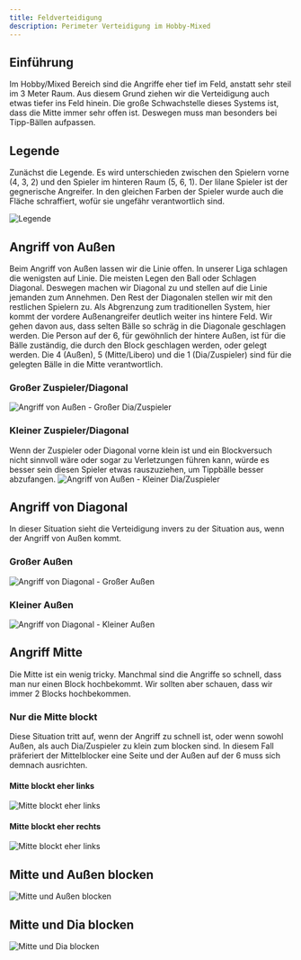 ```yaml
---
title: Feldverteidigung
description: Perimeter Verteidigung im Hobby-Mixed
---
```


## Einführung
Im Hobby/Mixed Bereich sind die Angriffe eher tief im 
Feld, anstatt sehr steil im 3 Meter Raum. 
Aus diesem Grund ziehen wir die Verteidigung auch etwas 
tiefer ins Feld hinein. 
Die große Schwachstelle dieses Systems ist, dass die 
Mitte immer sehr offen ist. 
Deswegen muss man besonders bei Tipp-Bällen aufpassen.

## Legende
Zunächst die Legende. Es wird unterschieden zwischen den 
Spielern vorne (4, 3, 2) und den Spieler im hinteren
Raum (5, 6, 1). Der lilane Spieler ist der gegnerische 
Angreifer. In den gleichen Farben der Spieler wurde auch 
die Fläche schraffiert, wofür sie ungefähr verantwortlich 
sind.


![Legende](/docs/defense/legend.png)

## Angriff von Außen
Beim Angriff von Außen lassen wir die Linie offen. 
In unserer Liga schlagen die wenigsten auf Linie. 
Die meisten Legen den Ball oder Schlagen Diagonal.
Deswegen machen wir Diagonal zu und stellen auf die 
Linie jemanden zum Annehmen.
Den Rest der Diagonalen stellen wir mit den restlichen 
Spielern zu. Als Abgrenzung zum traditionellen System,
hier kommt der vordere Außenangreifer deutlich weiter 
ins hintere Feld. Wir gehen davon aus, dass selten 
Bälle so schräg in die Diagonale geschlagen werden.
Die Person auf der 6, für gewöhnlich der hintere Außen, 
ist für die Bälle zuständig, die durch den Block geschlagen
werden, oder gelegt werden. Die 4 (Außen), 5 (Mitte/Libero) 
und die 1 (Dia/Zuspieler) sind für die gelegten Bälle 
in die Mitte verantwortlich.

### Großer Zuspieler/Diagonal
![Angriff von Außen - Großer Dia/Zuspieler](/docs/defense/outside_tall_dia_setter.png)

### Kleiner Zuspieler/Diagonal
Wenn der Zuspieler oder Diagonal vorne klein ist und ein 
Blockversuch nicht sinnvoll wäre oder sogar zu Verletzungen 
führen kann, würde es besser sein diesen Spieler etwas 
rauszuziehen, um Tippbälle besser abzufangen.
![Angriff von Außen - Kleiner Dia/Zuspieler](/docs/defense/outside_small_dia_setter.png)

## Angriff von Diagonal
In dieser Situation sieht die Verteidigung invers zu der 
Situation aus, wenn der Angriff von Außen kommt.

### Großer Außen
![Angriff von Diagonal - Großer Außen](/docs/defense/dia_tall_outside.png)

### Kleiner Außen
![Angriff von Diagonal - Kleiner Außen](/docs/defense/dia_small_outside.png)

## Angriff Mitte
Die Mitte ist ein wenig tricky. Manchmal sind die Angriffe 
so schnell, dass man nur einen Block hochbekommt. 
Wir sollten aber schauen, dass wir immer 2 Blocks 
hochbekommen. 

### Nur die Mitte blockt
Diese Situation tritt auf, wenn der Angriff zu schnell ist,
oder wenn sowohl Außen, als auch Dia/Zuspieler zu klein 
zum blocken sind. In diesem Fall präferiert der Mittelblocker 
eine Seite und der Außen auf der 6 muss sich demnach ausrichten.

#### Mitte blockt eher links
![Mitte blockt eher links](/docs/defense/middle_middle_alone_left.png)

#### Mitte blockt eher rechts
![Mitte blockt eher links](/docs/defense/middle_middle_alone_right.png)

## Mitte und Außen blocken
![Mitte und Außen blocken](/docs/defense/middle_middle_and_outside.png)

## Mitte und Dia blocken
![Mitte und Dia blocken](/docs/defense/middle_middle_and_dia.png)
